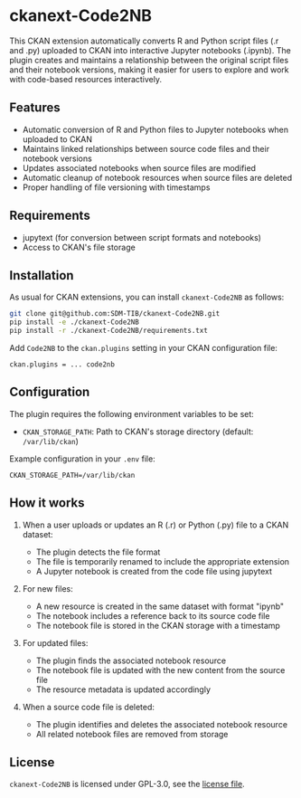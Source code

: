 # ckanext-Code2NB

This CKAN extension automatically converts R and Python script files (.r and .py) uploaded to CKAN into interactive Jupyter notebooks (.ipynb). The plugin creates and maintains a relationship between the original script files and their notebook versions, making it easier for users to explore and work with code-based resources interactively.

## Features

- Automatic conversion of R and Python files to Jupyter notebooks when uploaded to CKAN
- Maintains linked relationships between source code files and their notebook versions
- Updates associated notebooks when source files are modified
- Automatic cleanup of notebook resources when source files are deleted
- Proper handling of file versioning with timestamps

## Requirements

- jupytext (for conversion between script formats and notebooks)
- Access to CKAN's file storage

## Installation

As usual for CKAN extensions, you can install `ckanext-Code2NB` as follows:

```bash
git clone git@github.com:SDM-TIB/ckanext-Code2NB.git
pip install -e ./ckanext-Code2NB
pip install -r ./ckanext-Code2NB/requirements.txt
```


Add `Code2NB` to the `ckan.plugins` setting in your CKAN configuration file:
```
ckan.plugins = ... code2nb
```

## Configuration

The plugin requires the following environment variables to be set:

- `CKAN_STORAGE_PATH`: Path to CKAN's storage directory (default: `/var/lib/ckan`)

Example configuration in your `.env` file:
```
CKAN_STORAGE_PATH=/var/lib/ckan
```

## How it works

1. When a user uploads or updates an R (.r) or Python (.py) file to a CKAN dataset:
   - The plugin detects the file format
   - The file is temporarily renamed to include the appropriate extension
   - A Jupyter notebook is created from the code file using jupytext

2. For new files:
   - A new resource is created in the same dataset with format "ipynb"
   - The notebook includes a reference back to its source code file
   - The notebook file is stored in the CKAN storage with a timestamp

3. For updated files:
   - The plugin finds the associated notebook resource
   - The notebook file is updated with the new content from the source file
   - The resource metadata is updated accordingly

4. When a source code file is deleted:
   - The plugin identifies and deletes the associated notebook resource
   - All related notebook files are removed from storage

## License

`ckanext-Code2NB` is licensed under GPL-3.0, see the [license file](LICENSE).
